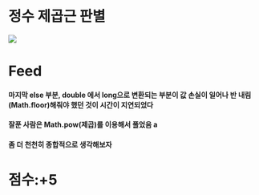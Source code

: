 # 정수 제곱근 판별
<img src="https://user-images.githubusercontent.com/104501394/229306951-8ef16cdc-ff35-4015-aee6-6262545bc98b.png"></img>


# Feed
#### 마지막 else 부분, double 에서 long으로 변환되는 부분이 값 손실이 일어나 반 내림(Math.floor)해줘야 했던 것이 시간이 지연되었다
#### 잘푼 사람은 Math.pow(제곱)를 이용해서 풀었음 a
#### 좀 더 천천히 종합적으로 생각해보자

# 점수:+5
